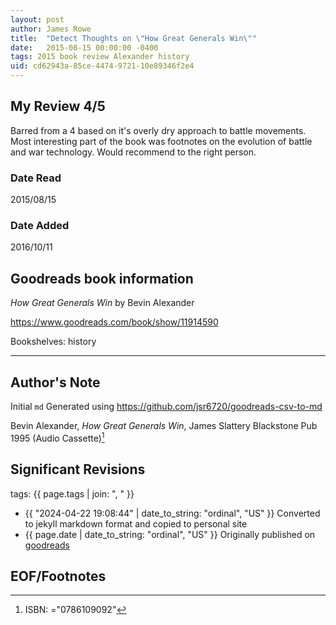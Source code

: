 ```yaml
---
layout: post
author: James Rowe
title:  "Detect Thoughts on \"How Great Generals Win\""
date:   2015-08-15 00:00:00 -0400
tags: 2015 book review Alexander history
uid: cd62943a-85ce-4474-9721-10e89346f2e4
---
```




## My Review 4/5

Barred from a 4 based on it's overly dry approach to battle movements. Most interesting part of the book was footnotes on the evolution of battle and war technology. Would recommend to the right person.

### Date Read
2015/08/15

### Date Added
2016/10/11

## Goodreads book information

*How Great Generals Win* by Bevin Alexander

https://www.goodreads.com/book/show/11914590

Bookshelves: history

---

## Author's Note

Initial `md` Generated using https://github.com/jsr6720/goodreads-csv-to-md

Bevin Alexander, *How Great Generals Win*, James Slattery Blackstone Pub 1995 (Audio Cassette)[^1]

## Significant Revisions

tags: {{ page.tags | join: ", " }} <!-- todo move this somewhere -->

- {{ "2024-04-22 19:08:44" | date_to_string: "ordinal", "US" }} Converted to jekyll markdown format and copied to personal site
- {{ page.date | date_to_string: "ordinal", "US" }} Originally published on [goodreads](https://www.goodreads.com)

## EOF/Footnotes

[^1]: ISBN: ="0786109092"